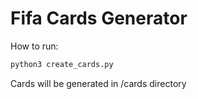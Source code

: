 # Fifa Cards Generator

How to run:
```bash
python3 create_cards.py
```

Cards will be generated in /cards directory
